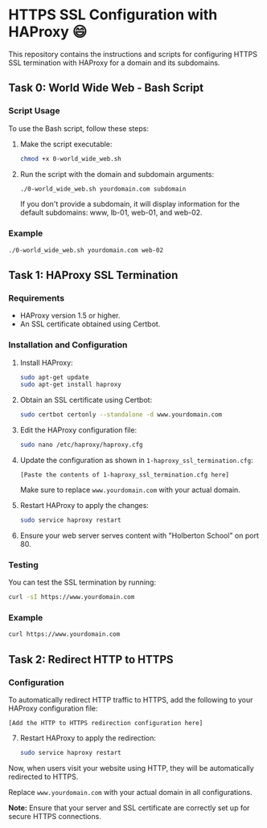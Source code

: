 # HTTPS SSL Configuration with HAProxy :smile:

This repository contains the instructions and scripts for configuring HTTPS SSL termination with HAProxy for a domain and its subdomains.

## Task 0: World Wide Web - Bash Script

### Script Usage

To use the Bash script, follow these steps:

1. Make the script executable:

   ```bash
   chmod +x 0-world_wide_web.sh
   ```

2. Run the script with the domain and subdomain arguments:

   ```bash
   ./0-world_wide_web.sh yourdomain.com subdomain
   ```

   If you don't provide a subdomain, it will display information for the default subdomains: www, lb-01, web-01, and web-02.

### Example

```bash
./0-world_wide_web.sh yourdomain.com web-02
```

## Task 1: HAProxy SSL Termination

### Requirements

- HAProxy version 1.5 or higher.
- An SSL certificate obtained using Certbot.

### Installation and Configuration

1. Install HAProxy:

   ```bash
   sudo apt-get update
   sudo apt-get install haproxy
   ```

2. Obtain an SSL certificate using Certbot:

   ```bash
   sudo certbot certonly --standalone -d www.yourdomain.com
   ```

3. Edit the HAProxy configuration file:

   ```bash
   sudo nano /etc/haproxy/haproxy.cfg
   ```

4. Update the configuration as shown in `1-haproxy_ssl_termination.cfg`:

   ```haproxy
   [Paste the contents of 1-haproxy_ssl_termination.cfg here]
   ```

   Make sure to replace `www.yourdomain.com` with your actual domain.

5. Restart HAProxy to apply the changes:

   ```bash
   sudo service haproxy restart
   ```

6. Ensure your web server serves content with "Holberton School" on port 80.

### Testing

You can test the SSL termination by running:

```bash
curl -sI https://www.yourdomain.com
```

### Example

```bash
curl https://www.yourdomain.com
```

## Task 2: Redirect HTTP to HTTPS

### Configuration

To automatically redirect HTTP traffic to HTTPS, add the following to your HAProxy configuration file:

```haproxy
[Add the HTTP to HTTPS redirection configuration here]
```

7. Restart HAProxy to apply the redirection:

   ```bash
   sudo service haproxy restart
   ```

Now, when users visit your website using HTTP, they will be automatically redirected to HTTPS.

Replace `www.yourdomain.com` with your actual domain in all configurations.

**Note:** Ensure that your server and SSL certificate are correctly set up for secure HTTPS connections.
